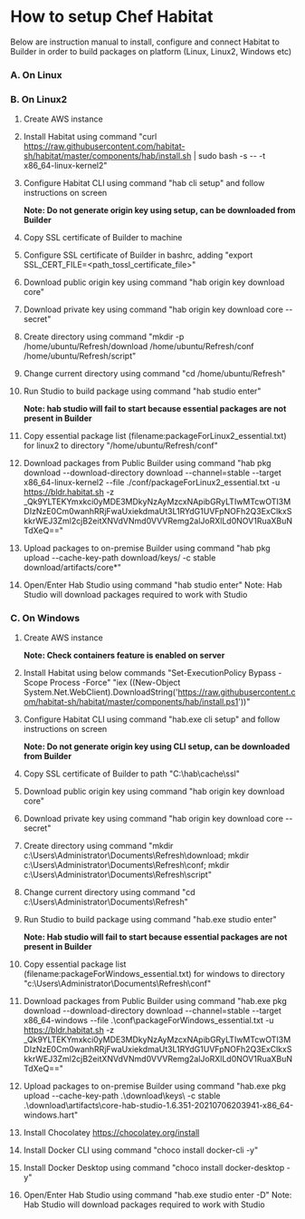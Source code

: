 # How to setup Chef Habitat

Below are instruction manual to install, configure and connect Habitat to Builder in order to build packages on platform (Linux, Linux2, Windows etc)

### A. On Linux

### B. On Linux2

1. Create AWS instance
2. Install Habitat using command "curl https://raw.githubusercontent.com/habitat-sh/habitat/master/components/hab/install.sh | sudo bash -s -- -t x86_64-linux-kernel2"
3. Configure Habitat CLI using command "hab cli setup" and follow instructions on screen

   **Note: Do not generate origin key using setup, can be downloaded from Builder**

4. Copy SSL certificate of Builder to machine
5. Configure SSL certificate of Builder in bashrc, adding "export SSL_CERT_FILE=<path_tossl_certificate_file>"
6. Download public origin key using command "hab origin key download core"
7. Download private key using command "hab origin key download core --secret"
8. Create directory using command "mkdir -p /home/ubuntu/Refresh/download /home/ubuntu/Refresh/conf /home/ubuntu/Refresh/script"
9. Change current directory using command "cd /home/ubuntu/Refresh"
10. Run Studio to build package using command "hab studio enter"

      **Note: hab studio will fail to start because essential packages are not present in Builder**

11. Copy essential package list (filename:packageForLinux2_essential.txt) for linux2 to directory "/home/ubuntu/Refresh/conf"
12. Download packages from Public Builder using command "hab pkg download --download-directory download --channel=stable --target x86_64-linux-kernel2 --file ./conf/packageForLinux2_essential.txt -u https://bldr.habitat.sh -z _Qk9YLTEKYmxkci0yMDE3MDkyNzAyMzcxNApibGRyLTIwMTcwOTI3MDIzNzE0Cm0wanhRRjFwaUxiekdmaUt3L1RYdG1UVFpNOFh2Q3ExClkxSkkrWEJ3Zml2cjB2eitXNVdVNmd0VVVRemg2alJoRXlLd0NOV1RuaXBuNTdXeQ=="
13. Upload packages to on-premise Builder using command "hab pkg upload --cache-key-path download/keys/ -c stable download/artifacts/core*"
14. Open/Enter Hab Studio using command "hab studio enter"
      Note: Hab Studio will download packages required to work with Studio

### C. On Windows

1. Create AWS instance

   **Note: Check containers feature is enabled on server**

2. Install Habitat using below commands
   "Set-ExecutionPolicy Bypass -Scope Process -Force"
   "iex ((New-Object System.Net.WebClient).DownloadString('https://raw.githubusercontent.com/habitat-sh/habitat/master/components/hab/install.ps1'))"
3. Configure Habitat CLI using command "hab.exe cli setup" and follow instructions on screen

   **Note: Do not generate origin key using CLI setup, can be downloaded from Builder**
   
4. Copy SSL certificate of Builder to path "C:\hab\cache\ssl"
5. Download public origin key using command "hab origin key download core"
6. Download private key using command "hab origin key download core --secret"
7. Create directory using command "mkdir c:\Users\Administrator\Documents\Refresh\download; mkdir c:\Users\Administrator\Documents\Refresh\conf; mkdir c:\Users\Administrator\Documents\Refresh\script"
8. Change current directory using command "cd c:\Users\Administrator\Documents\Refresh"
9. Run Studio to build package using command "hab.exe studio enter"

      **Note: Hab studio will fail to start because essential packages are not present in Builder**

10. Copy essential package list (filename:packageForWindows_essential.txt) for windows to directory "c:\Users\Administrator\Documents\Refresh\conf"
11. Download packages from Public Builder using command "hab.exe pkg download --download-directory download --channel=stable --target x86_64-windows --file .\conf\packageForWindows_essential.txt -u https://bldr.habitat.sh -z _Qk9YLTEKYmxkci0yMDE3MDkyNzAyMzcxNApibGRyLTIwMTcwOTI3MDIzNzE0Cm0wanhRRjFwaUxiekdmaUt3L1RYdG1UVFpNOFh2Q3ExClkxSkkrWEJ3Zml2cjB2eitXNVdVNmd0VVVRemg2alJoRXlLd0NOV1RuaXBuNTdXeQ=="
12. Upload packages to on-premise Builder using command "hab.exe pkg upload --cache-key-path .\download\keys\ -c stable .\download\artifacts\core-hab-studio-1.6.351-20210706203941-x86_64-windows.hart"
13. Install Chocolatey https://chocolatey.org/install
14. Install Docker CLI using command "choco install docker-cli -y"
15. Install Docker Desktop using command "choco install docker-desktop -y"
16. Open/Enter Hab Studio using command "hab.exe studio enter -D"
      Note: Hab Studio will download packages required to work with Studio
